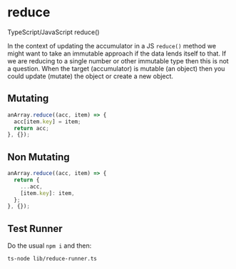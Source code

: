 # reduce

TypeScript/JavaScript reduce()

In the context of updating the accumulator in a JS `reduce()` method we might want to take an immutable approach if the data lends itself to that. If we are reducing to a single number or other immutable type then this is not a question. When the target (accumulator) is mutable (an object) then you could update (mutate) the object or create a new object.

## Mutating

```ts
anArray.reduce((acc, item) => {
  acc[item.key] = item;
  return acc;
}, {});
```

## Non Mutating

```ts
anArray.reduce((acc, item) => {
  return {
    ...acc,
    [item.key]: item,
  };
}, {});
```

## Test Runner

Do the usual `npm i` and then:

```shell
ts-node lib/reduce-runner.ts
```
